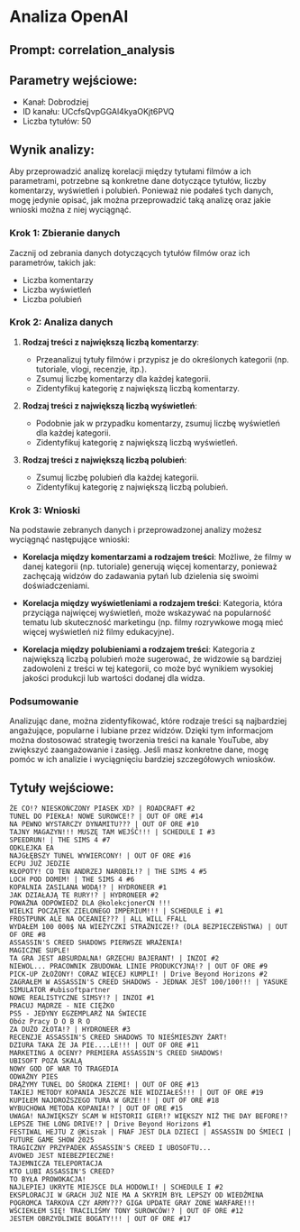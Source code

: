 # Analiza OpenAI
## Prompt: correlation_analysis
## Parametry wejściowe:
- Kanał: Dobrodziej
- ID kanału: UCcfsQvpGGAl4kyaOKjt6PVQ
- Liczba tytułów: 50

## Wynik analizy:

Aby przeprowadzić analizę korelacji między tytułami filmów a ich parametrami, potrzebne są konkretne dane dotyczące tytułów, liczby komentarzy, wyświetleń i polubień. Ponieważ nie podałeś tych danych, mogę jedynie opisać, jak można przeprowadzić taką analizę oraz jakie wnioski można z niej wyciągnąć.

### Krok 1: Zbieranie danych
Zacznij od zebrania danych dotyczących tytułów filmów oraz ich parametrów, takich jak:
- Liczba komentarzy
- Liczba wyświetleń
- Liczba polubień

### Krok 2: Analiza danych
1. **Rodzaj treści z największą liczbą komentarzy**:
   - Przeanalizuj tytuły filmów i przypisz je do określonych kategorii (np. tutoriale, vlogi, recenzje, itp.).
   - Zsumuj liczbę komentarzy dla każdej kategorii.
   - Zidentyfikuj kategorię z największą liczbą komentarzy.

2. **Rodzaj treści z największą liczbą wyświetleń**:
   - Podobnie jak w przypadku komentarzy, zsumuj liczbę wyświetleń dla każdej kategorii.
   - Zidentyfikuj kategorię z największą liczbą wyświetleń.

3. **Rodzaj treści z największą liczbą polubień**:
   - Zsumuj liczbę polubień dla każdej kategorii.
   - Zidentyfikuj kategorię z największą liczbą polubień.

### Krok 3: Wnioski
Na podstawie zebranych danych i przeprowadzonej analizy możesz wyciągnąć następujące wnioski:

- **Korelacja między komentarzami a rodzajem treści**: Możliwe, że filmy w danej kategorii (np. tutoriale) generują więcej komentarzy, ponieważ zachęcają widzów do zadawania pytań lub dzielenia się swoimi doświadczeniami.

- **Korelacja między wyświetleniami a rodzajem treści**: Kategoria, która przyciąga najwięcej wyświetleń, może wskazywać na popularność tematu lub skuteczność marketingu (np. filmy rozrywkowe mogą mieć więcej wyświetleń niż filmy edukacyjne).

- **Korelacja między polubieniami a rodzajem treści**: Kategoria z największą liczbą polubień może sugerować, że widzowie są bardziej zadowoleni z treści w tej kategorii, co może być wynikiem wysokiej jakości produkcji lub wartości dodanej dla widza.

### Podsumowanie
Analizując dane, można zidentyfikować, które rodzaje treści są najbardziej angażujące, popularne i lubiane przez widzów. Dzięki tym informacjom można dostosować strategię tworzenia treści na kanale YouTube, aby zwiększyć zaangażowanie i zasięg. Jeśli masz konkretne dane, mogę pomóc w ich analizie i wyciągnięciu bardziej szczegółowych wniosków.

## Tytuły wejściowe:
```
ŻE CO!? NIESKOŃCZONY PIASEK XD? | ROADCRAFT #2
TUNEL DO PIEKŁA! NOWE SUROWCE!? | OUT OF ORE #14
NA PEWNO WYSTARCZY DYNAMITU??? | OUT OF ORE #10
TAJNY MAGAZYN!!! MUSZĘ TAM WEJŚĆ!!! | SCHEDULE I #3
SPEEDRUN! | THE SIMS 4 #7
ODKLEJKA EA
NAJGŁĘBSZY TUNEL WYWIERCONY! | OUT OF ORE #16
ECPU JUŻ JEDZIE
KŁOPOTY! CO TEN ANDRZEJ NAROBIŁ!? | THE SIMS 4 #5
LOCH POD DOMEM! | THE SIMS 4 #6
KOPALNIA ZASILANA WODĄ!? | HYDRONEER #1
JAK DZIAŁAJĄ TE RURY!? | HYDRONEER #2
POWAŻNA ODPOWIEDŹ DLA @kolekcjonerCN !!!
WIELKI POCZĄTEK ZIELONEGO IMPERIUM!!! | SCHEDULE i #1
FROSTPUNK ALE NA OCEANIE??? | ALL WILL FFALL
WYDAŁEM 100 000$ NA WIEŻYCZKI STRAŻNICZE!? (DLA BEZPIECZEŃSTWA) | OUT OF ORE #8
ASSASSIN'S CREED SHADOWS PIERWSZE WRAŻENIA!
MAGICZNE SUPLE!
TA GRA JEST ABSURDALNA! GRZECHU BAJERANT! | INZOI #2
NIEWOL... PRACOWNIK ZBUDOWAŁ LINIE PRODUKCYJNĄ!? | OUT OF ORE #9
PICK-UP ZŁOŻONY! CORAZ WIĘCEJ KUMPLI! | Drive Beyond Horizons #2
ZAGRAŁEM W ASSASSIN'S CREED SHADOWS - JEDNAK JEST 100/100!!! | YASUKE SIMULATOR #ubisoftpartner
NOWE REALISTYCZNE SIMSY!? | INZOI #1
PRACUJ MĄDRZE - NIE CIĘŻKO
PS5 - JEDYNY EGZEMPLARZ NA ŚWIECIE
Obóz Pracy D O B R O
ZA DUŻO ZŁOTA!? | HYDRONEER #3
RECENZJE ASSASSIN'S CREED SHADOWS TO NIEŚMIESZNY ŻART!
DZIURA TAKA ŻE JA PIE....LE!!! | OUT OF ORE #11
MARKETING A OCENY? PREMIERA ASSASSIN'S CREED SHADOWS!
UBISOFT POZA SKALĄ
NOWY GOD OF WAR TO TRAGEDIA
ODWAŻNY PIES
DRĄŻYMY TUNEL DO ŚRODKA ZIEMI! | OUT OF ORE #13
TAKIEJ METODY KOPANIA JESZCZE NIE WIDZIAŁEŚ!!! | OUT OF ORE #19
KUPIŁEM NAJDROŻSZEGO TURA W GRZE!!! | OUT OF ORE #18
WYBUCHOWA METODA KOPANIA!? | OUT OF ORE #15
UWAGA! NAJWIĘKSZY SCAM W HISTORII GIER!? WIĘKSZY NIŻ THE DAY BEFORE!?
LEPSZE THE LONG DRIVE!? | Drive Beyond Horizons #1
FESTIWAL HEJTU Z @Kiszak | FNAF JEST DLA DZIECI | ASSASSIN DO ŚMIECI | FUTURE GAME SHOW 2025
TRAGICZNY PRZYPADEK ASSASSIN'S CREED I UBOSOFTU...
AVOWED JEST NIEBEZPIECZNE!
TAJEMNICZA TELEPORTACJA
KTO LUBI ASSASSIN'S CREED?
TO BYŁA PROWOKACJA!
NAJLEPIEJ UKRYTE MIEJSCE DLA HODOWLI! | SCHEDULE I #2
EKSPLORACJI W GRACH JUŻ NIE MA A SKYRIM BYŁ LEPSZY OD WIEDŹMINA
POGROMCA TARKOVA CZY ARMY??? GIGA UPDATE GRAY ZONE WARFARE!!!
WŚCIEKŁEM SIĘ! TRACILIŚMY TONY SUROWCÓW!? | OUT OF ORE #12
JESTEM OBRZYDLIWIE BOGATY!!! | OUT OF ORE #17
```
